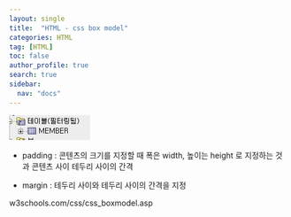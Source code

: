 ```yaml
---
layout: single
title:  "HTML - css box model"
categories: HTML
tag: [HTML]
toc: false
author_profile: true
search: true
sidebar:
  nav: "docs"
---
```

![CSS](/assets/images/테이블.JPG)

- padding : 콘텐츠의 크기를 지정할 때 폭은 width, 높이는 height 로 지정하는 것과 콘텐츠 사이 테두리 사이의 간격

- margin : 테두리 사이와 테두리 사이의 간격을 지정



w3schools.com/css/css_boxmodel.asp
